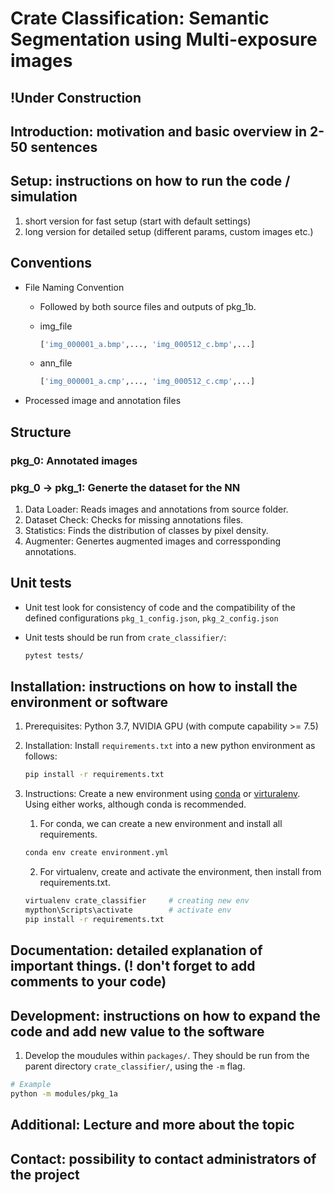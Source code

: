 # Crate Classification: Semantic Segmentation using Multi-exposure images

## !Under Construction

## Introduction: motivation and basic overview in 2-50 sentences

## Setup: instructions on how to run the code / simulation

1. short version for fast setup (start with default settings)
2. long version for detailed setup (different params, custom images etc.)

## Conventions

* File Naming Convention
  * Followed by both source files and outputs of pkg_1b.
  * img_file

    ```python
    ['img_000001_a.bmp',..., 'img_000512_c.bmp',...]
    ```

  * ann_file

    ```python
    ['img_000001_a.cmp',..., 'img_000512_c.cmp',...]
    ```

* Processed image and annotation files

## Structure

### pkg_0: Annotated images

### pkg_0 -> pkg_1: Generte the dataset for the NN

1. Data Loader: Reads images and annotations from source folder.
2. Dataset Check: Checks for missing annotations files.
3. Statistics: Finds the distribution of classes by pixel density.
4. Augmenter: Genertes augmented images and corressponding annotations.

## Unit tests

* Unit test look for consistency of code and the compatibility of the defined configurations `pkg_1_config.json`, `pkg_2_config.json`
* Unit tests should be run from `crate_classifier/`:

    ```bash
    pytest tests/
    ```

## Installation: instructions on how to install the environment or software

1. Prerequisites: Python 3.7, NVIDIA GPU (with compute capability >= 7.5)
2. Installation: Install `requirements.txt` into a new python environment as follows:

   ```bash
   pip install -r requirements.txt
   ```

3. Instructions:
   Create a new environment using [conda](https://docs.conda.io/projects/conda/en/latest/user-guide/tasks/manage-environments.html#creating-an-environment-with-commands) or [virturalenv](https://packaging.python.org/guides/installing-using-pip-and-virtual-environments/#creating-a-virtual-environment). Using either works, although conda is recommended.

   1. For conda, we can create a new environment and install all requirements.

    ```bash
    conda env create environment.yml
    ```

   2. For virtualenv, create and activate the environment, then install from requirements.txt.

    ```bash
    virtualenv crate_classifier     # creating new env
    mypthon\Scripts\activate        # activate env
    pip install -r requirements.txt
    ```

## Documentation: detailed explanation of important things. (! don't forget to add comments to your code)

## Development: instructions on how to expand the code and add new value to the software

1. Develop the moudules within `packages/`. They should be run from the parent directory `crate_classifier/`, using the `-m` flag.

```bash
# Example
python -m modules/pkg_1a
```

## Additional: Lecture and more about the topic

## Contact: possibility to contact administrators of the project
